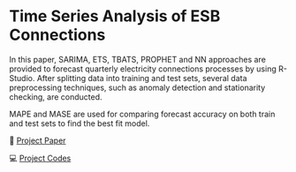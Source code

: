 # Time Series Analysis of ESB Connections
In this paper, SARIMA, ETS, TBATS, PROPHET and NN approaches are provided to forecast quarterly electricity connections processes by using R-Studio. After splitting data into training and test sets, several data preprocessing techniques, such as anomaly detection and stationarity checking, are conducted. 

MAPE and MASE are used for comparing forecast accuracy on both train and test sets to find the best fit model.
 
:page_facing_up: [Project Paper](https://github.com/ebrusakar/Time-Series-Analysis-of-ESB-Connections/blob/main/Time%20Series%20Analysis%20of%20ESB%20Connections.pdf)
 
:computer: [Project Codes](https://github.com/ebrusakar/Time-Series-Analysis-of-ESB-Connections/blob/main/R-Codes.ipynb)
